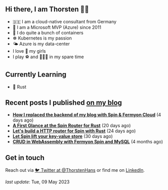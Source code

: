 ## Hi there, I am Thorsten 👋🏼

- 🇩🇪 I am a cloud-native consultant from Germany
- 🔷 I am a Microsoft MVP (Azure) since 2011
- 🐳 I do quite a bunch of containers
- ☸️ Kubernetes is my passion
- 🌤 Azure is my data-center
- I love 💞 my girls
- I play ⚽️ and 🏃🏻‍♂️ in my spare time

## Currently Learning

- 🦀 Rust

## Recent posts I published [on my blog](https://thorsten-hans.com)

- **[How I replaced the backend of my blog with Spin & Fermyon Cloud](https://www.thorsten-hans.com/how-to-blog-backends-with-spin-and-fermyon-cloud/)** (4 days ago)
- **[A First Glance at the Spin Router for Rust](https://www.thorsten-hans.com/first-glance-at-spin-router-for-rust/)** (20 days ago)
- **[Let's build a HTTP router for Spin with Rust](https://www.thorsten-hans.com/http-router-for-spin-with-rust/)** (24 days ago)
- **[Let Spin lift your key-value store](https://www.thorsten-hans.com/let-spin-lift-your-key-value-store/)** (30 days ago)
- **[CRUD in WebAssembly with Fermyon Spin and MySQL](https://www.thorsten-hans.com/crud-in-webassembly-with-fermyon-spin-and-mysql/)** (4 months ago)

## Get in touch

Reach out via [🐦 Twitter at @ThorstenHans](https://twitter.com/ThorstenHans) or find me on [LinkedIn](https://linkedin.com/in/ThorstenHans).

_last update_: Tue, 09 May 2023
